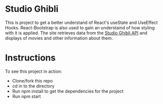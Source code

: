 # Studio Ghibli 

This is project to get a better understand of React's useState and UseEffect Hooks. React-Bootstrap is also used to gain an understaind of how styling with it is applied. The site retrieves data from the [Studio Ghibli API](https://ghibliapi.herokuapp.com/) and displays of movies and other information about them.

# Instructions

To see this project in action:
  - Clone/fork this repo
  - cd in to the directory
  - Run npm install to get the dependencies for the project
  - Run npm start 